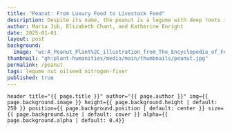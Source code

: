 ```yaml
---
title: "Peanut: From Luxury Food to Livestock Feed"
description: Despite its name, the peanut is a legume with deep roots in South America, where it was first cultivated over 7,000 years ago. This story follows its global journey through the Columbian Exchange, highlighting its cultural, agricultural, and symbolic significance across continents.
author: Maria Job, Elizabeth Chant, and Katherine Enright
date: 2025-01-01
layout: post
background:
  image: "wc:A_Peanut_Plant%2C_illustration_from_The_Encyclopedia_of_Food_by_Artemas_Ward_01.jpg"
thumbnail: "gh:plant-humanities/media/main/thumbnails/peanut.jpg"
permalink: /peanut
tags: legume nut oilseed nitrogen-fixer
published: true
---
```


`header title="{{ page.title }}" author="{{ page.author }}" img={{ page.background.image }} height={{ page.background.height | default: 250 }} position={{ page.background.position | default: center }} size={{ page.background.size | default: cover }} alpha={{ page.background.alpha | default: 0.4}}`
